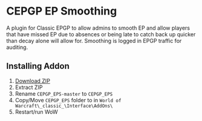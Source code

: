 # CEPGP EP Smoothing

A plugin for Classic EPGP to allow admins to smooth EP and allow players that have missed EP due to absences or being late to catch back up quicker than decay alone will allow for. Smoothing is logged in EPGP traffic for auditing.

## Installing Addon

1. [Download ZIP](https://github.com/markus101/CEPGP_EPS/archive/master.zip)
1. Extract ZIP
1. Rename `CEPGP_EPS-master` to `CEPGP_EPS`
1. Copy/Move `CEPGP_EPS` folder to in `World of Warcraft\_classic_\Interface\AddOns\`
1. Restart/run WoW

